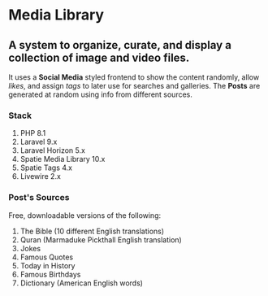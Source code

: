 # Media Library

## A system to organize, curate, and display a collection of image and video files.

It uses a **Social Media** styled frontend to show the content randomly, allow *likes*, and assign *tags* to later use for searches and galleries. The **Posts** are generated at random using info from different sources.

### Stack
1. PHP 8.1
2. Laravel 9.x
3. Laravel Horizon 5.x
4. Spatie Media Library 10.x
5. Spatie Tags 4.x
6. Livewire 2.x

### Post's Sources
Free, downloadable versions of the following:

1. The Bible (10 different English translations)
2. Quran (Marmaduke Pickthall English translation)
3. Jokes
4. Famous Quotes
5. Today in History
6. Famous Birthdays
7. Dictionary (American English words)
